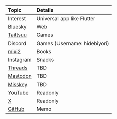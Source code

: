 | Topic | Details |
| :--- | :--- |
| Interest | Universal app like Flutter |
| [Bluesky](https://bsky.app/profile/hidebiyori.bsky.social) | Web |
| [Taittsuu](https://taittsuu.com/users/hidebiyori) | Games |
| Discord | Games (Username: hidebiyori) |
| [mixi2](https://mixi.social/@hidebiyori) | Books |
| [Instagram](https://www.instagram.com/hidebiyori) | Snacks |
| [Threads](https://www.threads.net/@hidebiyori) | TBD |
| [Mastodon](https://mastodon.social/@hidebiyori) | TBD |
| [Misskey](https://misskey.io/@hidebiyori) | TBD |
| [YouTube](https://youtube.com/@hidebiyori) | Readonly |
| [X](https://x.com/hidebiyori) | Readonly |
| [GitHub](https://github.com/hidebiyori) | Memo |
